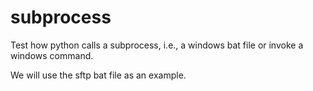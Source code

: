 # subprocess

Test how python calls a subprocess, i.e., a windows bat file or invoke a windows command.

We will use the sftp bat file as an example.

